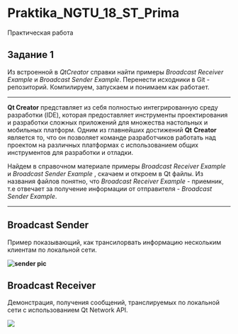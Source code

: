 # Praktika_NGTU_18_ST_Prima

Практическая работа

## Задание 1

Из встроенной в *QtCreator* справки найти примеры *Broadcast Receiver Example* и *Broadcast Sender Example*. Перенести исходники в Git - репозиторий.  Компилируем, запускаем и понимаем как работает.

****

**Qt Creator** представляет из себя полностью интегрированную среду разработки (IDE), которая предоставляет инструменты проектирования и разработки сложных приложений для множества настольных и мобильных платформ.  Одним из главнейших достижений **Qt**  **Creator** является то, что он позволяет команде разработчиков работать над проектом на различных платформах с использованием общих инструментов для разработки и отладки.

Найдем в справочном материале примеры *Broadcast Receiver Example* и *Broadcast Sender Example* , скачаем и откроем в Qt файлы. Из названия файлов понятно, что *Broadcast Receiver Example* - приемник, т.е отвечает за получение информации от отправителя - *Broadcast Sender Example*. 

****

## Broadcast Sender

Пример показывающий, как трансилорвать информацию нескольким клиентам по локальной сети.

**![sender pic](https://doc.qt.io/qt-5/images/broadcastsender-example.png)**

## Broadcast Receiver

Демонстрация, получения сообщений, транслируемых по локальной сети с использованием Qt Network API.

![](https://doc.qt.io/qt-5/images/broadcastreceiver-example.png)




